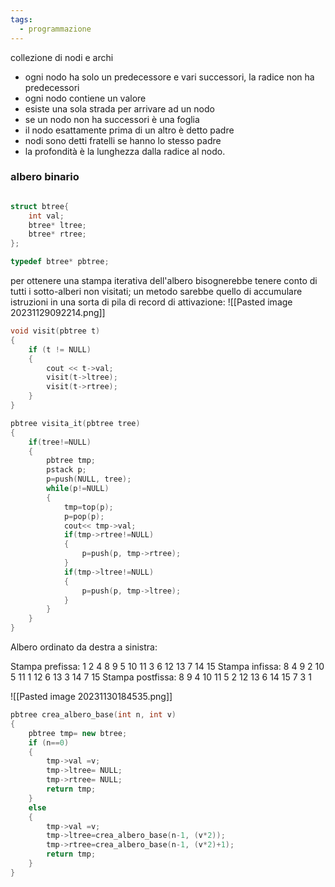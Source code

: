 ```yaml
---
tags:
  - programmazione
---
```


collezione di nodi e archi 
- ogni nodo ha solo un predecessore  e vari successori, la radice non ha predecessori
- ogni nodo contiene un valore 
- esiste una sola strada per arrivare ad un nodo
- se un nodo non ha successori è una foglia
- il nodo esattamente prima di un altro è detto padre
- nodi sono detti fratelli se hanno lo stesso padre 
- la profondità è la lunghezza dalla radice al nodo.

### albero binario

```c++

struct btree{
	int val;
	btree* ltree;
	btree* rtree;
};

typedef btree* pbtree;

```

per ottenere una stampa iterativa dell'albero bisognerebbe tenere conto di tutti i sotto-alberi non visitati; un metodo sarebbe quello di accumulare istruzioni in una sorta di pila di record di attivazione:
![[Pasted image 20231129092214.png]]

``` c++
void visit(pbtree t)
{
    if (t != NULL) 
    { 
	    cout << t->val;
        visit(t->ltree);
        visit(t->rtree);
	}
}
``` 



``` c++ 
pbtree visita_it(pbtree tree)  
{  
    if(tree!=NULL)  
    {  
        pbtree tmp;  
        pstack p;  
        p=push(NULL, tree);  
        while(p!=NULL)  
        {  
            tmp=top(p);  
            p=pop(p);  
            cout<< tmp->val;  
            if(tmp->rtree!=NULL)  
            {  
                p=push(p, tmp->rtree);  
            }  
            if(tmp->ltree!=NULL)  
            {  
                p=push(p, tmp->ltree);  
            }  
        }  
    }  
}
```


Albero ordinato da destra a sinistra:

Stampa prefissa:  1 2 4 8 9 5 10 11 3 6 12 13 7 14 15
Stampa infissa: 8 4 9 2 10 5 11 1 12 6 13 3 14 7 15
Stampa postfissa: 8 9 4 10 11 5 2 12 13 6 14 15 7 3 1

![[Pasted image 20231130184535.png]]

```c++
pbtree crea_albero_base(int n, int v)  
{  
    pbtree tmp= new btree;  
    if (n==0)  
    {  
        tmp->val =v;  
        tmp->ltree= NULL;  
        tmp->rtree= NULL;  
        return tmp;  
    }  
    else  
    {  
        tmp->val =v;  
        tmp->ltree=crea_albero_base(n-1, (v*2));  
        tmp->rtree=crea_albero_base(n-1, (v*2)+1);  
        return tmp;  
    }  
}

```

